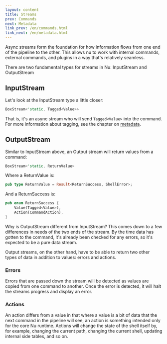 ```yaml
---
layout: content
title: Streams
prev: Commands
next: Metadata
link_prev: /en/commands.html
link_next: /en/metadata.html
---
```


Async streams form the foundation for how information flows from one end of the pipeline to the other. This allows nu to work with internal commands, external commands, and plugins in a way that's relatively seamless. 

There are two fundamental types for streams in Nu: InputStream and OutputStream

## InputStream

Let's look at the InputStream type a little closer:

```rust
BoxStream<'static, Tagged<Value>>
```

That is, it's an async stream who will send `Tagged<Value>` into the command. For more information about tagging, see the chapter on [metadata](metadata.md).

## OutputStream

Similar to InputStream above, an Output stream will return values from a command:

```rust
BoxStream<'static, ReturnValue>
```

Where a ReturnValue is:

```rust
pub type ReturnValue = Result<ReturnSuccess, ShellError>;
```

And a ReturnSuccess is:

```rust
pub enum ReturnSuccess {
    Value(Tagged<Value>),
    Action(CommandAction),
}
```

Why is OutputStream different from InputStream?  This comes down to a few differences in needs of the two ends of the stream.  By the time data has gotten to the command, it's already been checked for any errors, so it's expected to be a pure data stream.

Output streams, on the other hand, have to be able to return two other types of data in addition to values: errors and actions.

### Errors

Errors that are passed down the stream will be detected as values are copied from one command to another. Once the error is detected, it will halt the streams progress and display an error.

### Actions

An action differs from a value in that where a value is a bit of data that the next command in the pipeline will see, an action is something intended only for the core Nu runtime.  Actions will change the state of the shell itself by, for example, changing the current path, changing the current shell, updating internal side tables, and so on.




